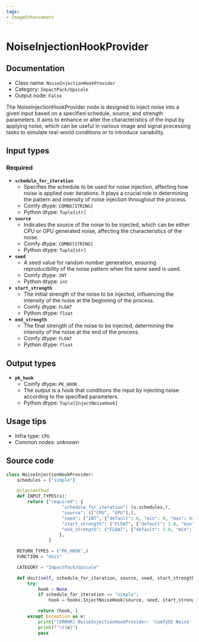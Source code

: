 ```yaml
---
tags:
- ImageEnhancement
---
```


# NoiseInjectionHookProvider
## Documentation
- Class name: `NoiseInjectionHookProvider`
- Category: `ImpactPack/Upscale`
- Output node: `False`

The NoiseInjectionHookProvider node is designed to inject noise into a given input based on a specified schedule, source, and strength parameters. It aims to enhance or alter the characteristics of the input by applying noise, which can be useful in various image and signal processing tasks to simulate real-world conditions or to introduce variability.
## Input types
### Required
- **`schedule_for_iteration`**
    - Specifies the schedule to be used for noise injection, affecting how noise is applied over iterations. It plays a crucial role in determining the pattern and intensity of noise injection throughout the process.
    - Comfy dtype: `COMBO[STRING]`
    - Python dtype: `Tuple[str]`
- **`source`**
    - Indicates the source of the noise to be injected, which can be either CPU or GPU generated noise, affecting the characteristics of the noise.
    - Comfy dtype: `COMBO[STRING]`
    - Python dtype: `Tuple[str]`
- **`seed`**
    - A seed value for random number generation, ensuring reproducibility of the noise pattern when the same seed is used.
    - Comfy dtype: `INT`
    - Python dtype: `int`
- **`start_strength`**
    - The initial strength of the noise to be injected, influencing the intensity of the noise at the beginning of the process.
    - Comfy dtype: `FLOAT`
    - Python dtype: `float`
- **`end_strength`**
    - The final strength of the noise to be injected, determining the intensity of the noise at the end of the process.
    - Comfy dtype: `FLOAT`
    - Python dtype: `float`
## Output types
- **`pk_hook`**
    - Comfy dtype: `PK_HOOK`
    - The output is a hook that conditions the input by injecting noise according to the specified parameters.
    - Python dtype: `Tuple[InjectNoiseHook]`
## Usage tips
- Infra type: `CPU`
- Common nodes: unknown


## Source code
```python
class NoiseInjectionHookProvider:
    schedules = ["simple"]

    @classmethod
    def INPUT_TYPES(s):
        return {"required": {
                     "schedule_for_iteration": (s.schedules,),
                     "source": (["CPU", "GPU"],),
                     "seed": ("INT", {"default": 0, "min": 0, "max": 0xffffffffffffffff}),
                     "start_strength": ("FLOAT", {"default": 1.0, "min": 0.0, "max": 200.0, "step": 0.01}),
                     "end_strength": ("FLOAT", {"default": 1.0, "min": 0.0, "max": 200.0, "step": 0.01}),
                    },
                }

    RETURN_TYPES = ("PK_HOOK",)
    FUNCTION = "doit"

    CATEGORY = "ImpactPack/Upscale"

    def doit(self, schedule_for_iteration, source, seed, start_strength, end_strength):
        try:
            hook = None
            if schedule_for_iteration == "simple":
                hook = hooks.InjectNoiseHook(source, seed, start_strength, end_strength)

            return (hook, )
        except Exception as e:
            print("[ERROR] NoiseInjectionHookProvider: 'ComfyUI Noise' custom node isn't installed. You must install 'BlenderNeko/ComfyUI Noise' extension to use this node.")
            print(f"\t{e}")
            pass

```
